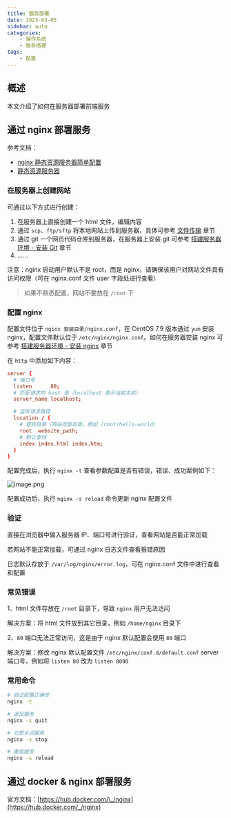 ```yaml
---
title: 服务部署
date: 2023-03-05
sidebar: auto
categories:
    - 操作系统
    - 服务搭建
tags:
    - 配置
---
```


## 概述

本文介绍了如何在服务器部署前端服务

## 通过 nginx 部署服务

参考文档：

-   [nginx 静态资源服务器简单配置](https://blog.csdn.net/name_is_wl/article/details/52958472)
-   [静态资源服务器](https://tsejx.github.io/devops-guidebook/server/nginx/static-resource-server/)

### 在服务器上创建网站

可通过以下方式进行创建：

1. 在服务器上直接创建一个 html 文件，编辑内容
2. 通过 `scp`、`ftp/sftp` 将本地网站上传到服务器，具体可参考 [文件传输](/operation-system/transmit.html) 章节
3. 通过 git 一个网页代码仓库到服务器，在服务器上安装 git 可参考 [搭建服务器环境 - 安装 Git](/operation-system/initialize.html#安装-git) 章节
4. ……

注意：nginx 启动用户默认不是 root，而是 nginx，请确保该用户对网站文件具有访问权限（可在 nginx.conf 文件 user 字段处进行查看）

> 如果不熟悉配置，网站不要放在 `/root` 下

### 配置 nginx

配置文件位于 `nginx 安装目录/nginx.conf`，在 CentOS 7.9 版本通过 `yum` 安装 nginx，配置文件默认位于 `/etc/nginx/nginx.conf`。如何在服务器安装 nginx 可参考 [搭建服务器环境 - 安装 nginx](/operation-system/initialize.html#安装-nginx) 章节

在 `http` 中添加如下内容：

```conf
server {
  # 端口号
  listen      80;
  # 匹配请求的 host 值（localhost 表示当前主机）
  server_name localhost;

  # 监听请求路径
  location / {
    # 查找目录（网站存放目录，例如 /root/hello-world）
    root  website_path;
    # 默认查找
    index index.html index.htm;
  }
}
```

配置完成后，执行 `nginx -t` 查看参数配置是否有错误，错误、成功案例如下：

![image.png](https://s2.loli.net/2023/03/05/e2kW3r8Jlj6gwp4.png)

配置成功后，执行 `nginx -s reload` 命令更新 nginx 配置文件

### 验证

直接在浏览器中输入服务器 IP、端口号进行验证，查看网站是否能正常加载

若网站不能正常加载，可通过 nginx 日志文件查看报错原因

日志默认存放于 `/var/log/nginx/error.log`，可在 nginx.conf 文件中进行查看和配置

### 常见错误

1、html 文件存放在 `/root` 目录下，导致 `nginx` 用户无法访问

解决方案：将 html 文件放到其它目录，例如 `/home/nginx` 目录下

2、`80` 端口无法正常访问，这是由于 nginx 默认配置会使用 `80` 端口

解决方案：修改 nginx 默认配置文件 `/etc/nginx/conf.d/default.conf` server 端口号，例如将 `listen 80` 改为 `listen 8000`

### 常用命令

```sh
# 验证配置正确性
nginx -t

# 退出服务
nginx -s quit

# 立即关闭服务
nginx -s stop

# 重启服务
nginx -s reload
```

## 通过 docker & nginx 部署服务

官方文档：[https://hub.docker.com/\_/nginx](https://hub.docker.com/_/nginx)
